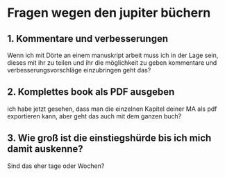 # Fragen wegen den jupiter büchern

## 1. Kommentare und verbesserungen

Wenn ich mit Dörte an einem manuskript arbeit muss ich in der Lage sein, dieses mit ihr zu teilen und ihr die möglichkeit zu geben kommentare und verbesserungsvorschläge einzubringen geht das?

## 2. Komplettes book als PDF ausgeben

ich habe jetzt gesehen, dass man die einzelnen Kapitel deiner MA als pdf exportieren kann, aber geht das auch mit dem ganzen buch?

## 3. Wie groß ist die einstiegshürde bis ich mich damit auskenne?

Sind das eher tage oder Wochen?

